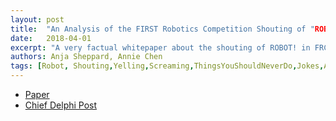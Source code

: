 ```yaml
---
layout: post
title:  "An Analysis of the FIRST Robotics Competition Shouting of "ROBOT!""
date:   2018-04-01
excerpt: "A very factual whitepaper about the shouting of ROBOT! in FRC pit areas. The incessant shouting of ROBOT in FRC pits plagues the FIRST community. The Zebracorns have a solution."
authors: Anja Sheppard, Annie Chen
tags: [Robot, Shouting,Yelling,Screaming,ThingsYouShouldNeverDo,Jokes,AprilFirst,AprilFools]
---
```

<ul style="text-align:left">
  <li><a href="https://www.chiefdelphi.com/media/papers/download/5415" target="\_blank">Paper</a></li>
  <li><a href="https://www.chiefdelphi.com/forums/showthread.php?t=164444" target="\_blank">Chief Delphi Post</a></li>
</ul>
